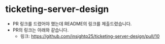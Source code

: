 # ticketing-server-design

- PR 링크를 드렸어야 했는데 README의 링크를 제출드렸습니다. 
- PR의 링크는 아래와 같습니다.
    - 링크: https://github.com/insightp25/ticketing-server-design/pull/10
